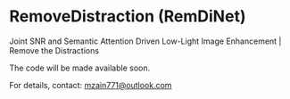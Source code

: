 # RemoveDistraction (RemDiNet)
Joint SNR and Semantic Attention Driven Low-Light Image Enhancement | Remove the Distractions

The code will be made available soon. 


For details, contact: mzain771@outlook.com 
